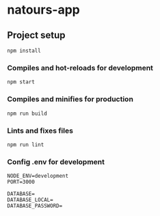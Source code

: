 # natours-app

## Project setup
```
npm install
```

### Compiles and hot-reloads for development
```
npm start
```

### Compiles and minifies for production
```
npm run build
```

### Lints and fixes files
```
npm run lint
```

### Config .env for development
```
NODE_ENV=development
PORT=3000

DATABASE=
DATABASE_LOCAL=
DATABASE_PASSWORD=
```
